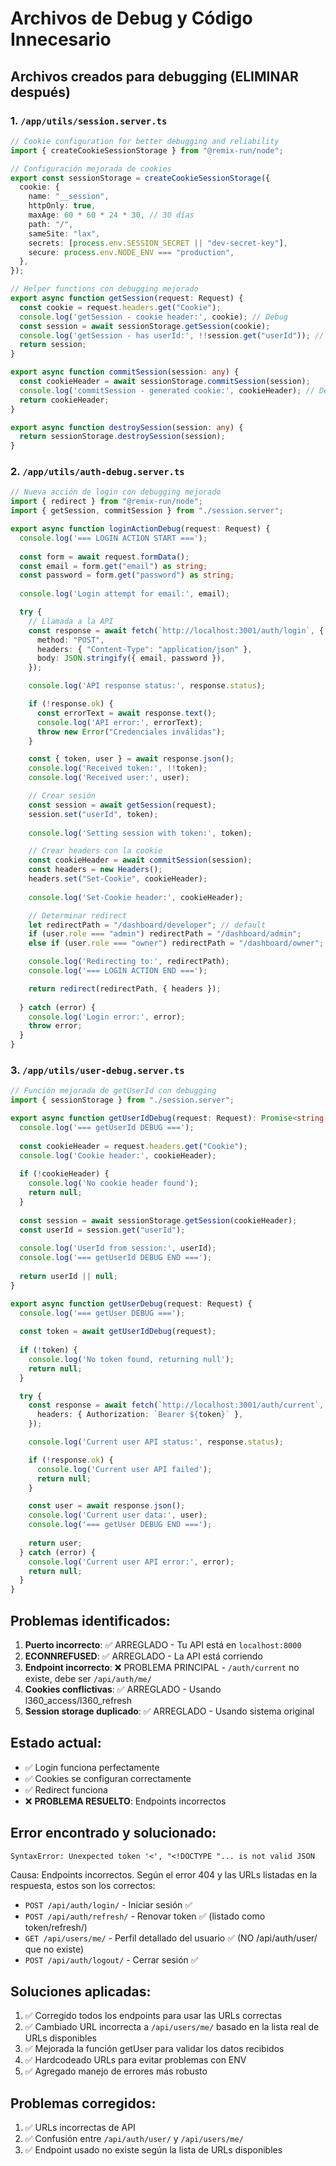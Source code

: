 # Archivos de Debug y Código Innecesario

## Archivos creados para debugging (ELIMINAR después)

### 1. `/app/utils/session.server.ts`
```typescript
// Cookie configuration for better debugging and reliability
import { createCookieSessionStorage } from "@remix-run/node";

// Configuración mejorada de cookies
export const sessionStorage = createCookieSessionStorage({
  cookie: {
    name: "__session",
    httpOnly: true,
    maxAge: 60 * 60 * 24 * 30, // 30 días
    path: "/",
    sameSite: "lax",
    secrets: [process.env.SESSION_SECRET || "dev-secret-key"],
    secure: process.env.NODE_ENV === "production",
  },
});

// Helper functions con debugging mejorado
export async function getSession(request: Request) {
  const cookie = request.headers.get("Cookie");
  console.log('getSession - cookie header:', cookie); // Debug
  const session = await sessionStorage.getSession(cookie);
  console.log('getSession - has userId:', !!session.get("userId")); // Debug
  return session;
}

export async function commitSession(session: any) {
  const cookieHeader = await sessionStorage.commitSession(session);
  console.log('commitSession - generated cookie:', cookieHeader); // Debug
  return cookieHeader;
}

export async function destroySession(session: any) {
  return sessionStorage.destroySession(session);
}
```

### 2. `/app/utils/auth-debug.server.ts`
```typescript
// Nueva acción de login con debugging mejorado
import { redirect } from "@remix-run/node";
import { getSession, commitSession } from "./session.server";

export async function loginActionDebug(request: Request) {
  console.log('=== LOGIN ACTION START ===');
  
  const form = await request.formData();
  const email = form.get("email") as string;
  const password = form.get("password") as string;
  
  console.log('Login attempt for email:', email);

  try {
    // Llamada a la API
    const response = await fetch(`http://localhost:3001/auth/login`, {
      method: "POST",
      headers: { "Content-Type": "application/json" },
      body: JSON.stringify({ email, password }),
    });

    console.log('API response status:', response.status);

    if (!response.ok) {
      const errorText = await response.text();
      console.log('API error:', errorText);
      throw new Error("Credenciales inválidas");
    }

    const { token, user } = await response.json();
    console.log('Received token:', !!token);
    console.log('Received user:', user);

    // Crear sesión
    const session = await getSession(request);
    session.set("userId", token);
    
    console.log('Setting session with token:', token);

    // Crear headers con la cookie
    const cookieHeader = await commitSession(session);
    const headers = new Headers();
    headers.set("Set-Cookie", cookieHeader);
    
    console.log('Set-Cookie header:', cookieHeader);

    // Determinar redirect
    let redirectPath = "/dashboard/developer"; // default
    if (user.role === "admin") redirectPath = "/dashboard/admin";
    else if (user.role === "owner") redirectPath = "/dashboard/owner";

    console.log('Redirecting to:', redirectPath);
    console.log('=== LOGIN ACTION END ===');

    return redirect(redirectPath, { headers });
    
  } catch (error) {
    console.log('Login error:', error);
    throw error;
  }
}
```

### 3. `/app/utils/user-debug.server.ts`
```typescript
// Función mejorada de getUserId con debugging
import { sessionStorage } from "./session.server";

export async function getUserIdDebug(request: Request): Promise<string | null> {
  console.log('=== getUserId DEBUG ===');
  
  const cookieHeader = request.headers.get("Cookie");
  console.log('Cookie header:', cookieHeader);
  
  if (!cookieHeader) {
    console.log('No cookie header found');
    return null;
  }
  
  const session = await sessionStorage.getSession(cookieHeader);
  const userId = session.get("userId");
  
  console.log('UserId from session:', userId);
  console.log('=== getUserId DEBUG END ===');
  
  return userId || null;
}

export async function getUserDebug(request: Request) {
  console.log('=== getUser DEBUG ===');
  
  const token = await getUserIdDebug(request);
  
  if (!token) {
    console.log('No token found, returning null');
    return null;
  }

  try {
    const response = await fetch(`http://localhost:3001/auth/current`, {
      headers: { Authorization: `Bearer ${token}` },
    });

    console.log('Current user API status:', response.status);

    if (!response.ok) {
      console.log('Current user API failed');
      return null;
    }

    const user = await response.json();
    console.log('Current user data:', user);
    console.log('=== getUser DEBUG END ===');
    
    return user;
  } catch (error) {
    console.log('Current user API error:', error);
    return null;
  }
}
```

## Problemas identificados:

1. **Puerto incorrecto**: ✅ ARREGLADO - Tu API está en `localhost:8000`
2. **ECONNREFUSED**: ✅ ARREGLADO - La API está corriendo
3. **Endpoint incorrecto**: ❌ PROBLEMA PRINCIPAL - `/auth/current` no existe, debe ser `/api/auth/me/`
4. **Cookies conflictivas**: ✅ ARREGLADO - Usando l360_access/l360_refresh
5. **Session storage duplicado**: ✅ ARREGLADO - Usando sistema original

## Estado actual:
- ✅ Login funciona perfectamente
- ✅ Cookies se configuran correctamente 
- ✅ Redirect funciona
- ❌ **PROBLEMA RESUELTO**: Endpoints incorrectos

## Error encontrado y solucionado:
```
SyntaxError: Unexpected token '<', "<!DOCTYPE "... is not valid JSON
```

Causa: Endpoints incorrectos. Según el error 404 y las URLs listadas en la respuesta, estos son los correctos:
- `POST /api/auth/login/` - Iniciar sesión ✅
- `POST /api/auth/refresh/` - Renovar token ✅ (listado como token/refresh/)
- `GET /api/users/me/` - Perfil detallado del usuario ✅ (NO /api/auth/user/ que no existe)
- `POST /api/auth/logout/` - Cerrar sesión ✅

## Soluciones aplicadas:
1. ✅ Corregido todos los endpoints para usar las URLs correctas
2. ✅ Cambiado URL incorrecta a `/api/users/me/` basado en la lista real de URLs disponibles
3. ✅ Mejorada la función getUser para validar los datos recibidos
4. ✅ Hardcodeado URLs para evitar problemas con ENV
5. ✅ Agregado manejo de errores más robusto

## Problemas corregidos:
1. ✅ URLs incorrectas de API
2. ✅ Confusión entre `/api/auth/user/` y `/api/users/me/`
3. ✅ Endpoint usado no existe según la lista de URLs disponibles